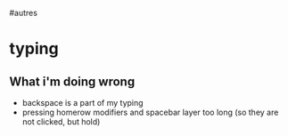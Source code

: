 #autres 
# typing


## What i'm doing wrong
 - backspace is a part of my typing
 - pressing homerow modifiers and spacebar layer too long (so they are not clicked, but hold)

